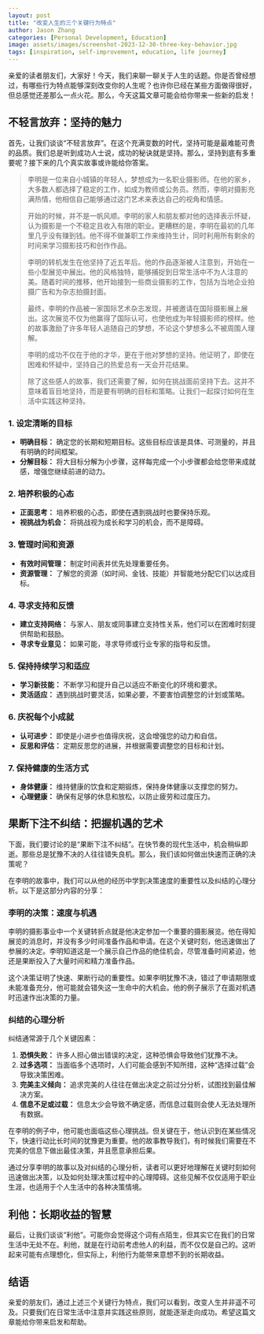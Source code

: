 ```yaml
---
layout: post  
title: "改变人生的三个关键行为特点"  
author: Jason Zhang
categories: [Personal Development, Education]  
image: assets/images/screenshot-2023-12-30-three-key-behavior.jpg  
tags: [inspiration, self-improvement, education, life journey]
---
```

亲爱的读者朋友们，大家好！今天，我们来聊一聊关于人生的话题。你是否曾经想过，有哪些行为特点能够深刻改变你的人生呢？也许你已经在某些方面做得很好，但总感觉还差那么一点火花。那么，今天这篇文章可能会给你带来一些新的启发！

## 不轻言放弃：坚持的魅力

首先，让我们谈谈“不轻言放弃”。在这个充满变数的时代，坚持可能是最难能可贵的品质。我们总是听到成功人士说，成功的秘诀就是坚持。那么，坚持到底有多重要呢？接下来的几个真实故事或许能给你答案。

> 李明是一位来自小城镇的年轻人，梦想成为一名职业摄影师。在他的家乡，大多数人都选择了稳定的工作，如成为教师或公务员。然而，李明对摄影充满热情，他相信自己能够通过这门艺术来表达自己的视角和情感。
> 
> 开始的时候，并不是一帆风顺。李明的家人和朋友都对他的选择表示怀疑，认为摄影是一个不稳定且收入有限的职业。更糟糕的是，李明在最初的几年里几乎没有赚到钱。他不得不做兼职工作来维持生计，同时利用所有剩余的时间来学习摄影技巧和创作作品。
>
> 李明的转机发生在他坚持了近五年后。他的作品逐渐被人注意到，开始在一些小型展览中展出。他的风格独特，能够捕捉到日常生活中不为人注意的美。随着时间的推移，他开始接到一些商业摄影的工作，包括为当地企业拍摄广告和为杂志拍摄封面。
>
> 最终，李明的作品被一家国际艺术杂志发现，并被邀请在国际摄影展上展出。这次展览不仅为他赢得了国际认可，也使他成为年轻摄影师的榜样。他的故事激励了许多年轻人追随自己的梦想，不论这个梦想多么不被周围人理解。
> 
> 李明的成功不仅在于他的才华，更在于他对梦想的坚持。他证明了，即使在困难和怀疑中，坚持自己的热爱总有一天会开花结果。
>
> 除了这些感人的故事，我们还需要了解，如何在挑战面前坚持下去。这并不意味着盲目地坚持，而是要有明确的目标和策略。让我们一起探讨如何在生活中实践这种坚持。

### 1. 设定清晰的目标
- **明确目标：** 确定您的长期和短期目标。这些目标应该是具体、可测量的，并且有明确的时间框架。
- **分解目标：** 将大目标分解为小步骤，这样每完成一个小步骤都会给您带来成就感，增强您继续前进的动力。

### 2. 培养积极的心态
- **正面思考：** 培养积极的心态，即使在遇到挑战时也要保持乐观。
- **视挑战为机会：** 将挑战视为成长和学习的机会，而不是障碍。

### 3. 管理时间和资源
- **有效时间管理：** 制定时间表并优先处理重要任务。
- **资源管理：** 了解您的资源（如时间、金钱、技能）并智能地分配它们以达成目标。

### 4. 寻求支持和反馈
- **建立支持网络：** 与家人、朋友或同事建立支持性关系，他们可以在困难时刻提供帮助和鼓励。
- **寻求专业意见：** 如果可能，寻求导师或行业专家的指导和反馈。

### 5. 保持持续学习和适应
- **学习新技能：** 不断学习和提升自己以适应不断变化的环境和要求。
- **灵活适应：** 遇到挑战时要灵活，如果必要，不要害怕调整您的计划或策略。

### 6. 庆祝每个小成就
- **认可进步：** 即使是小进步也值得庆祝，这会增强您的动力和自信。
- **反思和评估：** 定期反思您的进展，并根据需要调整您的目标和计划。

### 7. 保持健康的生活方式
- **身体健康：** 维持健康的饮食和定期锻炼，保持身体健康以支撑您的努力。
- **心理健康：** 确保有足够的休息和放松，以防止疲劳和过度压力。

## 果断下注不纠结：把握机遇的艺术

下面，我们要讨论的是“果断下注不纠结”。在快节奏的现代生活中，机会稍纵即逝。那些总是犹豫不决的人往往错失良机。那么，我们该如何做出快速而正确的决策呢？

在李明的故事中，我们可以从他的经历中学到决策速度的重要性以及纠结的心理分析。以下是这部分内容的分享：

### 李明的决策：速度与机遇

李明的摄影事业中一个关键转折点就是他决定参加一个重要的摄影展览。他在得知展览的消息时，并没有多少时间准备作品和申请。在这个关键时刻，他迅速做出了参展的决定。李明知道这是一个展示自己作品的绝佳机会，尽管准备时间紧迫，他还是果断投入了大量时间和精力准备作品。

这个决策证明了快速、果断行动的重要性。如果李明犹豫不决，错过了申请期限或未能准备充分，他可能就会错失这一生命中的大机会。他的例子展示了在面对机遇时迅速作出决策的力量。

### 纠结的心理分析

纠结通常源于几个关键因素：

1. **恐惧失败：** 许多人担心做出错误的决定，这种恐惧会导致他们犹豫不决。
2. **过多选项：** 当面临多个选项时，人们可能会感到不知所措，这种“选择过载”会导致决策困难。
3. **完美主义倾向：** 追求完美的人往往在做出决定之前过分分析，试图找到最佳解决方案。
4. **信息不足或过载：** 信息太少会导致不确定感，而信息过载则会使人无法处理所有数据。

在李明的例子中，他可能也面临这些心理挑战。但关键在于，他认识到在某些情况下，快速行动比长时间的犹豫更为重要。他的故事教导我们，有时候我们需要在不完美的信息下做出最佳决策，并且愿意承担后果。

通过分享李明的故事以及对纠结的心理分析，读者可以更好地理解在关键时刻如何迅速做出决策，以及如何处理决策过程中的心理障碍。这些见解不仅仅适用于职业生涯，也适用于个人生活中的各种决策情境。

## 利他：长期收益的智慧

最后，让我们谈谈“利他”。可能你会觉得这个词有点陌生，但其实它在我们的日常生活中无处不在。利他，就是在行动前考虑他人的利益，而不仅仅是自己的。这听起来可能有点理想化，但实际上，利他行为能带来意想不到的长期收益。

## 结语

亲爱的朋友们，通过上述三个关键行为特点，我们可以看到，改变人生并非遥不可及。只要我们在日常生活中注意并实践这些原则，就能逐渐走向成功。希望这篇文章能给你带来启发和帮助。
